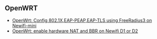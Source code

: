 ## OpenWRT

* [OpenWrt: Config 802.1X,EAP-PEAP,EAP-TLS using FreeRadius3 on Newifi-mini](https://github.com/osnosn/HowTo/blob/master/OpenWRT/Newifi-mini_OpenWrt_EAP-PEAP_EAP-TLS_And_FreeRadius3.md)
* [OpenWrt: enable hardware NAT and BBR on Newifi D1 or D2](https://github.com/osnosn/HowTo/blob/master/OpenWRT/Newifi_D1_D2_enable_hardware_NAT_and_BBR.md)
